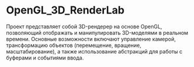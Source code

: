 # OpenGL_3D_RenderLab
Проект представляет собой 3D-рендерер на основе OpenGL, позволяющий отображать и манипулировать 3D-моделями в реальном времени. Основные возможности включают управление камерой, трансформацию объектов (перемещение, вращение, масштабирование), а также использование абстракций для работы с буферами и событиями ввода. 
